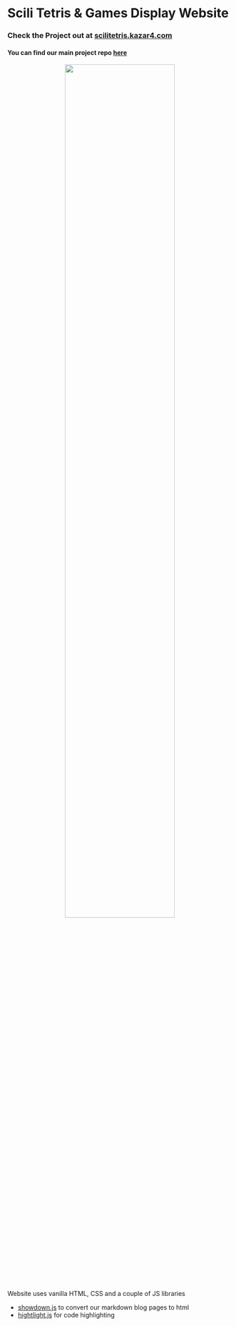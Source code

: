 # Scili Tetris & Games Display Website

### Check the Project out at [scilitetris.kazar4.com](https://scilitetris.kazar4.com) 
#### You can find our main project repo [here](https://github.com/kazar4/SciliTetris)

<a href="https://scilitetris.kazar4.com">
<p align="center" width="100%">
    <img width="70%" src="https://scilitetris.kazar4.com/media/sciliwebsiteround.png?1">
</p>
</a>

Website uses vanilla HTML, CSS and a couple of JS libraries
 - [showdown.js](https://github.com/showdownjs/showdown) to convert our markdown blog pages to html
 - [hightlight.js](https://highlightjs.org) for code highlighting
